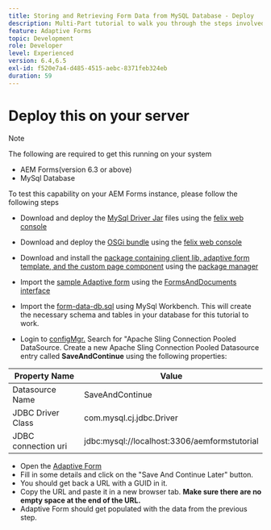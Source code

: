 ```yaml
---
title: Storing and Retrieving Form Data from MySQL Database - Deploy
description: Multi-Part tutorial to walk you through the steps involved in storing and retrieving form data
feature: Adaptive Forms
topic: Development
role: Developer
level: Experienced
version: 6.4,6.5
exl-id: f520e7a4-d485-4515-aebc-8371feb324eb
duration: 59
---
```

# Deploy this on your server

>[!NOTE]
>
>The following are required to get this running on your system
>
>* AEM Forms(version 6.3 or above)
>* MySql Database

To test this capability on your AEM Forms instance, please follow the following steps

* Download and deploy the [MySql Driver Jar](assets/mysqldriver.jar) files using the [felix web console](http://localhost:4502/system/console/bundles)
* Download and deploy the [OSGi bundle](assets/SaveAndContinue.SaveAndContinue.core-1.0-SNAPSHOT.jar) using the [felix web console](http://localhost:4502/system/console/bundles)
* Download and install the [package containing client lib, adaptive form template, and the custom page component](assets/store-and-fetch-af-with-data.zip) using the [package manager](http://localhost:4502/crx/packmgr/index.jsp)
* Import the [sample Adaptive form](assets/sample-adaptive-form.zip) using the [FormsAndDocuments interface](http://localhost:4502/aem/forms.html/content/dam/formsanddocuments)

* Import the [form-data-db.sql](assets/form-data-db.sql) using MySql Workbench. This will create the necessary schema and tables in your database for this tutorial to work.
* Login to [configMgr.](http://localhost:4502/system/console/configMgr) Search for "Apache Sling Connection Pooled DataSource. Create a new Apache Sling Connection Pooled Datasource entry called **SaveAndContinue** using the following properties:

| Property Name| Value |
| ------------------------|---------------------------------------|
| Datasource Name| SaveAndContinue |
| JDBC Driver Class| com.mysql.cj.jdbc.Driver |
| JDBC connection uri| jdbc:mysql://localhost:3306/aemformstutorial |

* Open the [Adaptive Form](http://localhost:4502/content/dam/formsanddocuments/demostoreandretrieveformdata/jcr:content?wcmmode=disabled)
* Fill in some details and click on the "Save And Continue Later" button.
* You should get back a URL with a GUID in it.
* Copy the URL and paste it in a new browser tab. **Make sure there are no empty space at the end of the URL.**
* Adaptive Form should get populated with the data from the previous step.
